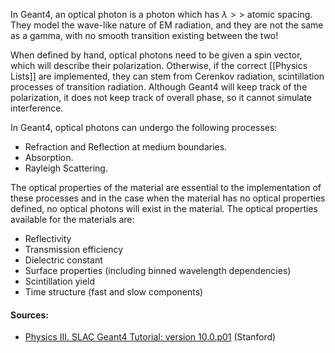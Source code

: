 In Geant4, an optical photon is a photon which has $\lambda>>$ atomic spacing. They model the wave-like nature of EM radiation, and they are not the same as a gamma, with no smooth transition existing between the two!

When defined by hand, optical photons need to be given a spin vector, which will describe their polarization. Otherwise, if the correct [[Physics Lists]] are implemented, they can stem from Cerenkov radiation, scintillation processes of transition radiation. Although Geant4 will keep track of the polarization, it does not keep track of overall phase, so it cannot simulate interference.

In Geant4, optical photons can undergo the following processes:
- Refraction and Reflection at medium boundaries.
- Absorption.
- Rayleigh Scattering.

The optical properties of the material are essential to the implementation of these processes and in the case when the material has no optical properties defined, no optical photons will exist in the material. The optical properties available for the materials are:
- Reflectivity
- Transmission efficiency 
- Dielectric constant
- Surface properties (including binned wavelength dependencies)
- Scintillation yield
- Time structure (fast and slow components)


#### Sources:
- [Physics III. SLAC Geant4 Tutorial: version 10.0.p01](https://www.slac.stanford.edu/xorg/geant4/SLACTutorial14/PhysicsIII.pdf) (Stanford)